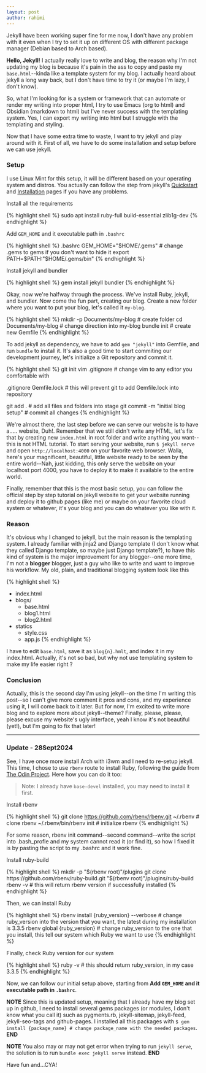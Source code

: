 ```yaml
---
layout: post
author: rahimi
---
```


<div class="tldr">
    Jekyll have been working super fine for me now, I don't have any problem with it even when I try to set it up on different OS with different package manager (Debian based to Arch based).
</div>

**Hello, Jekyll!** I actually really love to write and blog, the reason why I'm not updating my blog is because it's pain in the ass to copy and paste my `base.html`--kinda like a template system for my blog. I actually heard about jekyll a long way back, but I don't have time to try it (or maybe I'm lazy, I don't know).

So, what I'm looking for is a system or framework that can automate or render my writing into proper html, I try to use Emacs (org to html) and Obsidian (markdown to html) but I've never success with the templating system. Yes, I can export my writing into html but I struggle with the templating and styling.

Now that I have some extra time to waste, I want to try jekyll and play around with it. First of all, we have to do some installation and setup before we can use jekyll.

### Setup  

I use Linux Mint for this setup, it will be different based on your operating system and distros. You actually can follow the step from jekyll's [Quickstart](https://jekyllrb.com/docs/) and [Installation](https://jekyllrb.com/docs/installation/) pages if you have any problems.  

Install all the requirements

{% highlight shell %}
sudo apt install ruby-full build-essential zlib1g-dev
{% endhighlight %}

Add `GEM_HOME` and it executable path in `.bashrc`

{% highlight shell %}
.bashrc
GEM_HOME="$HOME/.gems"  # change .gems to gems if you don't want to hide it
export PATH=$PATH:"$HOME/.gems/bin"
{% endhighlight %}

Install jekyll and bundler

{% highlight shell %}
gem install jekyll bundler
{% endhighlight %}

Okay, now we're halfway through the process. We've install Ruby, jekyll, and bundler. Now come the fun part, creating our blog. Create a new folder where you want to put your blog, let's called it `my-blog`.

{% highlight shell %}
mkdir -p Documents/my-blog    # create folder
cd Documents/my-blog          # change direction into my-blog
bundle init                   # create new Gemfile
{% endhighlight %}

To add jekyll as dependency, we have to add `gem "jekyll"` into Gemfile, and run `bundle` to install it. It's also a good time to start commiting our development journey, let's initialize a Git repository and commit it.

{% highlight shell %}
git init
vim .gitignore                        # change vim to any editor you comfortable with

.gitignore
Gemfile.lock                            # this will prevent git to add Gemfile.lock into repository

git add .                             # add all files and folders into stage 
git commit -m "initial blog setup"    # commit all changes
{% endhighlight %}

We're almost there, the last step before we can serve our website is to have a..... website, Duh!. Remember that we still didn't write any HTML, let's fix that by creating new `index.html` in root folder and write anything you want--this is not HTML tutorial. To start serving your website, run `$ jekyll serve` and open `http://localhost:4000` on your favorite web browser. Walla, here's your magnificent, beautiful, little website ready to be seen by the entire world--Nah, just kidding, this only serve the website on your localhost port 4000, you have to deploy it to make it available to the entire world.

Finally, remember that this is the most basic setup, you can follow the official step by step tutorial on jekyll website to get your website running and deploy it to github pages (like me) or maybe on your favorite cloud system or whatever, it's your blog and you can do whatever you like with it.

### Reason

It's obvious why I changed to jekyll, but the main reason is the templating system. I already familiar with jinja2 and Django template (I don't know what they called Django template, so maybe just Django template?), to have this kind of system is the major improvement for any blogger--one more time, I'm not a __blogger__ blogger, just a guy who like to write and want to improve his workflow. My old, plain, and traditional blogging system look like this

{% highlight shell %}
- index.html  
- blogs/
    - base.html
    - blog1.html
    - blog2.html
- statics
    - style.css
    - app.js
{% endhighlight %}

I have to edit `base.html`, save it as `blog{n}.hmlt`, and index it in my index.html. Actually, it's not so bad, but why not use templating system to make my life easier right ? 

### Conclusion

Actually, this is the second day I'm using jekyll--on the time I'm writing this post--so I can't give more comment it pros and cons, and my experience using it, I will come back to it later. But for now, I'm excited to write more blog and to explore more about jekyll--theme? Finally, please, please, please excuse my website's ugly interface, yeah I know it's not beautiful (yet!), but I'm going to fix that later!

---

### Update - 28Sept2024

See, I have once more install Arch with i3wm and I need to re-setup jekyll. This time, I chose to use `rbenv` route to install Ruby, following the guide from [The Odin Project](https://www.theodinproject.com/lessons/ruby-installing-ruby). Here how you can do it too:

> Note: I already have `base-devel` installed, you may need to install it first.

Install rbenv

{% highlight shell %}
git clone https://github.com/rbenv/rbenv.git ~/.rbenv # clone rbenv
~/.rbenv/bin/rbenv init # initialize rbenv
{% endhighlight %}

For some reason, rbenv init command--second command--write the script into .bash_profle and my system cannot read it (or find it), so how I fixed it is by pasting the script to my .bashrc and it work fine.

Install ruby-build

{% highlight shell %}
mkdir -p "$(rbenv root)"/plugins
git clone https://github.com/rbenv/ruby-build.git "$(rbenv root)"/plugins/ruby-build
rbenv -v # this will return rbenv version if successfully installed
{% endhighlight %}

Then, we can install Ruby

{% highlight shell %}
rbenv install {ruby_version} --verbose # change ruby_version into the version that you want, the latest during my installation is 3.3.5
rbenv global {ruby_version} # change ruby_version to the one that you install, this tell our system which Ruby we want to use
{% endhighlight %}

Finally, check Ruby version for our system

{% highlight shell %}
ruby -v # this should return ruby_version, in my case 3.3.5
{% endhighlight %}

Now, we can follow our initial setup above, starting from **Add `GEM_HOME` and it executable path in `.bashrc`**.

**NOTE** Since this is updated setup, meaning that I already have my blog set up in github, I need to install several gems packages (or modules, I don't know what you call it) such as pygments.rb, jekyll-sitemap, jekyll-feed, jekyll-seo-tags and github-pages. I installed all this packages with `$ gem install {package_name} # change package_name with the needed packages`. **END**

**NOTE** You also may or may not get error when trying to run `jekyll serve`, the solution is to run `bundle exec jekyll serve`  instead. **END**

Have fun and...CYA!
